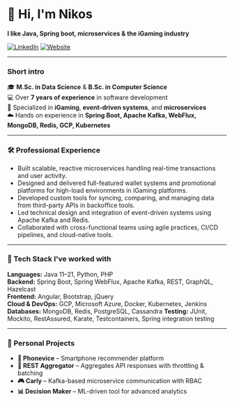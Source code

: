 # 👋 Hi, I'm Nikos

**I like Java, Spring boot, microservices & the iGaming industry**

[![LinkedIn](https://img.shields.io/badge/LinkedIn-blue?style=flat&logo=linkedin)](https://www.linkedin.com/in/kougianos)
[![Website](https://img.shields.io/badge/Website-white?style=flat&logo=google-chrome)](http://kougianos.me/)

---

### Short intro

🎓 **M.Sc. in Data Science** & **B.Sc. in Computer Science**  
💻 Over **7 years of experience** in software development  
🎰 Specialized in **iGaming**, **event-driven systems**, and **microservices**  
☁️ Hands on experience in **Spring Boot, Apache Kafka, WebFlux, MongoDB, Redis, GCP, Kubernetes**

---

### 🛠 Professional Experience

- Built scalable, reactive microservices handling real-time transactions and user activity.
- Designed and delivered full-featured wallet systems and promotional platforms for high-load environments in iGaming platforms.
- Developed custom tools for syncing, comparing, and managing data from third-party APIs in backoffice tools.
- Led technical design and integration of event-driven systems using Apache Kafka and Redis.
- Collaborated with cross-functional teams using agile practices, CI/CD pipelines, and cloud-native tools.

---

### 🧰 Tech Stack I've worked with

**Languages:** Java 11–21, Python, PHP  
**Backend:** Spring Boot, Spring WebFlux, Apache Kafka, REST, GraphQL, Hazelcast  
**Frontend:** Angular, Bootstrap, jQuery  
**Cloud & DevOps:** GCP, Microsoft Azure, Docker, Kubernetes, Jenkins  
**Databases:** MongoDB, Redis, PostgreSQL, Cassandra
**Testing:** JUnit, Mockito, RestAssured, Karate, Testcontainers, Spring integration testing

---

### 🚀 Personal Projects

- **📱 Phonevice** – Smartphone recommender platform  
- **🧩 REST Aggregator** – Aggregates API responses with throttling & batching  
- **🎮 Carly** – Kafka-based microservice communication with RBAC  
- **📊 Decision Maker** – ML-driven tool for advanced analytics

